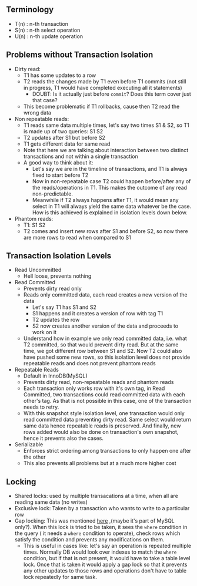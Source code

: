 ## Terminology
- T(n) : n-th transaction
- S(n) : n-th select operation
- U(n) : n-th update operation
## Problems without Transaction Isolation
- Dirty read:
	- T1 has some updates to a row
	- T2 reads the changes made by T1 even before T1 commits (not still in progress, T1 would have completed executing all it statements)
		- DOUBT: Is it actually just before `commit`? Does this term cover just that case?
	- This become problematic if T1 rollbacks, cause then T2 read the wrong data
- Non repeatable reads:
	- T1 reads same data multiple times, let's say two times S1 & S2, so T1 is made up of two queries: S1 S2
	- T2 updates after S1 but before S2
	- T1 gets different data for same read
	- Note that here we are talking about interaction between two distinct transactions and not within a single transaction
	- A good way to think about it:
		- Let's say we are in the timeline of transactions, and T1 is always fixed to start before T2
		- Now in non-repeatable case T2 could happen before/after any of the reads/operations in T1. This makes the outcome of any read non-predictable.
		- Meanwhile if T2 always happens after T1, it would mean any select in T1 will always yield the same data whatever be the case. How is this achieved is explained in isolation levels down below.
- Phantom reads:
	- T1: S1 S2
	- T2 comes and insert new rows after S1 and before S2, so now there are more rows to read when compared to S1
## Transaction Isolation Levels
- Read Uncommitted
	- Hell loose, prevents nothing
- Read Committed
	- Prevents dirty read only
	- Reads only committed data, each read creates a new version of the data
		- Let's say T1 has S1 and S2 
		- S1 happens and it creates a version of row with tag T1
		- T2 updates the row
		- S2 now creates another version of the data and proceeds to work on it
	- Understand how in example we only read committed data, i.e. what T2 committed, so that would prevent dirty read. But at the same time, we got different row between S1 and S2. Now T2 could also have pushed some new rows, so this isolation level does not provide repeatable reads and does not prevent phantom reads
- Repeatable Reads
	- Default in InnoDB(MySQL)
	- Prevents dirty read, non-repeatable reads and phantom reads
	- Each transaction only works row with it's own tag, in Read Committed, two transactions could read committed data with each other's tag. As that is not possible in this case, one of the transaction needs to retry.
	- With this snapshot style isolation level, one transaction would only read committed data preventing dirty read. Same select would return same data hence repeatable reads is preserved. And finally, new rows added would also be done on transaction's own snapshot, hence it prevents also the cases.
- Serializable
	- Enforces strict ordering among transactions to only happen one after the other
	- This also prevents all problems but at a much more higher cost

## Locking
- Shared locks: used by multiple transacations at a time, when all are reading same data (no writes)
- Exclusive lock: Taken by a transaction who wants to write to a particular row
- Gap locking: This was mentioned [here](https://planetscale.com/blog/mysql-isolation-levels-and-how-they-work#repeatable-read) ,(maybe it's part of MySQL only?). When this lock is tried to be taken, it sees the `where` condition in the query ( it needs a `where` condition to operate), check rows which satisfy the condition and prevents any modifications on them.
	- This is useful in cases like: let's say an operation is repeated multiple times. Normally DB would look over indexes to match the `where` condition, but if that is not present, it would have to take a table level lock. Once that is taken it would apply a gap lock so that it prevents any other updates to those rows and operations don't have to table lock repeatedly for same task.